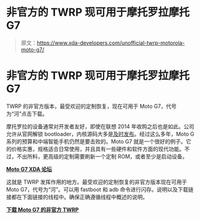 # 非官方的 TWRP 现可用于摩托罗拉摩托 G7

> 原文：<https://www.xda-developers.com/unofficial-twrp-motorola-moto-g7/>

# 非官方的 TWRP 现可用于摩托罗拉摩托 G7

TWRP 的非官方版本，最受欢迎的定制恢复，现在可用于 Moto G7，代号为“河”点击下载。

摩托罗拉的设备通常对开发者友好，即使在联想 2014 年收购之后也是如此。公司允许从官网解锁 bootloader，内核源码大多是[及时发布](https://www.xda-developers.com/kernel-source-code-for-the-motorola-moto-g7-plus-is-now-available/)。经过这么多年，Moto G 系列的预算和中端智能手机仍然是要击败的。Moto G7 就是一个很好的例子。它的价格实惠，规格适合日常使用，并且具有一些硬件和软件方面的现代功能。不过，不出所料，更高级的定制需要刷新一个定制 ROM，或者至少是启动设备。

[**Moto G7 XDA 论坛**](https://forum.xda-developers.com/moto-g7)

这就是 TWRP 发挥作用的地方。最受欢迎的定制恢复的非官方版本现在可用于 Moto G7，代号为“河”。可以用 fastboot 和 adb 命令进行闪存。说明以及下载链接都在下面链接的线程中。确保正确遵循线程中概述的说明。

[**下载 Moto G7 的非官方 TWRP**](https://forum.xda-developers.com/moto-g7/development/twrp-moto-g7-river-t3921365)